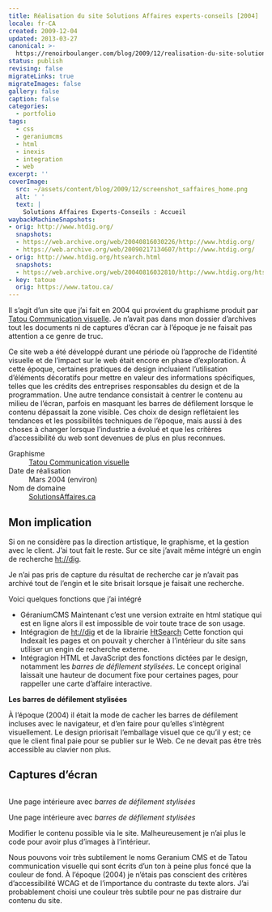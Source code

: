 ```yaml
---
title: Réalisation du site Solutions Affaires experts-conseils [2004]
locale: fr-CA
created: 2009-12-04
updated: 2013-03-27
canonical: >-
  https://renoirboulanger.com/blog/2009/12/realisation-du-site-solutions-affaires-experts-conseils-2004/
status: publish
revising: false
migrateLinks: true
migrateImages: false
gallery: false
caption: false
categories:
  - portfolio
tags:
  - css
  - geraniumcms
  - html
  - inexis
  - integration
  - web
excerpt: ''
coverImage:
  src: ~/assets/content/blog/2009/12/screenshot_saffaires_home.png
  alt: ' '
  text: |
    Solutions Affaires Experts-Conseils : Accueil
waybackMachineSnapshots:
- orig: http://www.htdig.org/
  snapshots:
  - https://web.archive.org/web/20040816030226/http://www.htdig.org/
  - https://web.archive.org/web/20090217134607/http://www.htdig.org/
- orig: http://www.htdig.org/htsearch.html
  snapshots:
  - https://web.archive.org/web/20040816032810/http://www.htdig.org/htsearch.html
- key: tatoue
  orig: https://www.tatou.ca/
---
```


Il s’agit d’un site que j’ai fait en 2004 qui provient du graphisme produit par [Tatou Communication visuelle][tatoue]. Je n’avait pas dans mon dossier d’archives tout les documents ni de captures d’écran car à l’époque je ne faisait pas attention a ce genre de truc.

<!--more-->

Ce site web a été développé durant une période où l’approche de l’identité visuelle et de l’impact sur le web était encore en phase d’exploration. À cette époque, certaines pratiques de design incluaient l’utilisation d’éléments décoratifs pour mettre en valeur des informations spécifiques, telles que les crédits des entreprises responsables du design et de la programmation. Une autre tendance consistait à centrer le contenu au milieu de l’écran, parfois en masquant les barres de défilement lorsque le contenu dépassait la zone visible. Ces choix de design reflétaient les tendances et les possibilités techniques de l’époque, mais aussi à des choses à changer lorsque l’industrie a évolué et que les critères d’accessibilité du web sont devenues de plus en plus reconnues.


<dl>
  <dt>Graphisme</dt>
    <dd><a href="https://www.tatou.ca/">Tatou Communication visuelle</a></dd>
  <dt>Date de réalisation</dt>
    <dd><time datetime="2004-03">Mars 2004</time> (environ)</dd>
  <dt>Nom de domaine</dt>
    <dd><a href="https://www.solutionsaffaires.ca/" title="Robert Savage Agronome MBA">SolutionsAffaires.ca</a></dd>
</dl>



## Mon implication

Si on ne considère pas la direction artistique, le graphisme, et la gestion avec le client. J’ai tout fait le reste. Sur ce site j’avait même intégré un engin de recherche [ht://dig][htdig-home].

Je n’ai pas pris de capture du résultat de recherche car je n’avait pas archivé tout de l’engin et le site brisait lorsque je faisait une recherche.

Voici quelques fonctions que j’ai intégré

- GéraniumCMS
  Maintenant c’est une version extraite en html statique qui est en ligne alors il est impossible de voir toute trace de son usage.
- Intégragion de [ht://dig][htdig-home] et de la librairie [HtSearch](https://web.archive.org/web/20040816032810/http://www.htdig.org/htsearch.html)
  Cette fonction qui Indexait les pages et on pouvait y chercher à l’intérieur du site sans utiliser un engin de recherche externe.
- Intégragion HTML et JavaScript des fonctions dictées par le design, notamment les *barres de défilement stylisées*.
  Le concept original laissait une hauteur de document fixe pour certaines pages, pour rappeller une carte d’affaire interactive.

<rb-notice-box variant="info" class="my-5" date="2024-10-07">
<strong slot="header">Les barres de défilement stylisées</strong>

À l’époque (2004) il était la mode de cacher les barres de défilement incluses avec le navigateur, et d’en faire pour qu’elles s’intègrent visuellement. Le design priorisait l’emballage visuel que ce qu’il y est; ce que le client final paie pour se publier sur le Web. Ce ne devait pas être très accessible au clavier non plus.

</rb-notice-box>

## Captures d’écran

<div style="overflow:hidden;clear:both" class="thumbnails gallery flex flex-row flex-wrap">
<app-image class="w-1/3" src="~/assets/content/blog/2009/12/screenshot_saffaires3.png" data-smaller-src="~/assets/content/blog/2009/12/screenshot_saffaires3-150x150.png" alt="" figcaption="La page de contact">

</app-image>
<app-image class="w-1/3" src="~/assets/content/blog/2009/12/screenshot_saffaires21.png" data-smaller-src="~/assets/content/blog/2009/12/screenshot_saffaires21-150x150.png" alt="" figcaption="Une page intérieure">

</app-image>
<app-image class="w-1/3" src="~/assets/content/blog/2009/12/Screenshot_saffaires_2004_scroll.png" data-smaller-src="~/assets/content/blog/2009/12/Screenshot_saffaires_2004_scroll-150x150.png" alt="" figcaption=" ">

Une page intérieure avec *barres de défilement stylisées*

</app-image>
<app-image class="w-1/3" src="~/assets/content/blog/2009/12/Screenshot_saffaires_2004_noscroll.png" data-smaller-src="~/assets/content/blog/2009/12/Screenshot_saffaires_2004_noscroll-150x150.png" alt="" figcaption=" ">

Une page intérieure avec *barres de défilement stylisées*

</app-image>
<app-image class="w-1/3" src="~/assets/content/blog/2009/12/Screenshot_saffaires_2004_geranium_modifier.png" data-smaller-src="~/assets/content/blog/2009/12/Screenshot_saffaires_2004_geranium_modifier-150x150.png" alt="" figcaption=" ">

Modifier le contenu possible via le site. Malheureusement je n’ai plus le code pour avoir plus d’images à l’intérieur.

</app-image>
<app-image class="w-1/3" src="~/assets/content/blog/2009/12/Screenshot_saffaires_2004_GeraniumCMS.png" data-smaller-src="~/assets/content/blog/2009/12/Screenshot_saffaires_2004_GeraniumCMS-150x150.png" alt="" figcaption=" ">

Nous pouvons voir très subtilement le noms Geranium CMS et de Tatou communication visuelle qui sont écrits d’un ton à peine plus foncé que la couleur de fond. À l’époque (2004) je n’étais pas conscient des critères d’accessibilité WCAG et de l’importance du contraste du texte alors. J’ai probablement choisi une couleur très subtile pour ne pas distraire dur contenu du site.

</app-image>
</div>

[htdig-home]: https://web.archive.org/web/20040816030226/http://www.htdig.org/
[tatoue]: https://www.tatou.ca/
